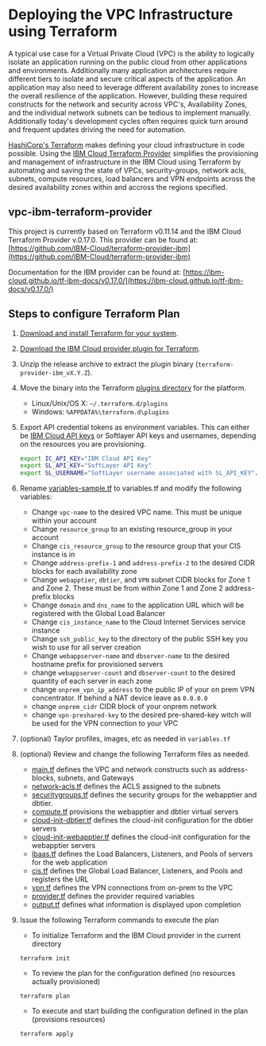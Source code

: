 # Deploying the VPC Infrastructure using Terraform
A typical use case for a Virtual Private Cloud (VPC) is the ability to logically isolate an application running on the public cloud from other applications and environments.  Additionally many
application architectures require different tiers to isolate and secure critical aspects of the application.   An application may also need to leverage different availability zones
to increase the overall resilience of the application.   However, building these required constructs for the network and security across VPC's, Availability Zones, and the individual network subnets
can be tedious to implement manually.   Additionally today's development cycles often requires quick turn around and frequent updates driving the need for automation.

[HashiCorp's Terraform](https://www.terraform.io/) makes defining your cloud infrastructure in code possible.   Using the [IBM Cloud Terraform Provider](https://github.com/IBM-Cloud/terraform-provider-ibm)
simplifies the provisioning and management of infrastructure in the IBM Cloud using Terraform by automating and saving the state of VPCs, security-groups, network acls, subnets, compute resources,
load balancers and VPN endpoints across the desired availability zones within and accross the regions specified.

## vpc-ibm-terraform-provider
This project is currently based on Terraform v0.11.14 and the IBM Cloud Terraform Provider v.0.17.0.
This provider can be found at: [https://github.com/IBM-Cloud/terraform-provider-ibm](https://github.com/IBM-Cloud/terraform-provider-ibm)

Documentation for the IBM provider can be found at: [https://ibm-cloud.github.io/tf-ibm-docs/v0.17.0/](https://ibm-cloud.github.io/tf-ibm-docs/v0.17.0/)

## Steps to configure Terraform Plan

1. [Download and install Terraform for your system](https://www.terraform.io/intro/getting-started/install.html). 

2. [Download the IBM Cloud provider plugin for Terraform](https://github.com/IBM-Bluemix/terraform-provider-ibm/releases).

3. Unzip the release archive to extract the plugin binary (`terraform-provider-ibm_vX.Y.Z`).

4. Move the binary into the Terraform [plugins directory](https://www.terraform.io/docs/configuration/providers.html#third-party-plugins) for the platform.
    - Linux/Unix/OS X: `~/.terraform.d/plugins`
    - Windows: `%APPDATA%\terraform.d\plugins`

5. Export API credential tokens as environment variables. This can either be [IBM Cloud API keys](https://cloud.ibm.com/iam#/users) or Softlayer API keys and usernames, depending on the resources you are provisioning.

    ```sh
    export IC_API_KEY="IBM Cloud API Key"
    export SL_API_KEY="SoftLayer API Key"
    export SL_USERNAME="SoftLayer username associated with SL_API_KEY".
    ```

6. Rename [variables-sample.tf](variables-sample.tf) to variables.tf and modify the following variables:
    - Change `vpc-name` to the desired VPC name.  This must be unique within your account
    - Change `resource_group` to an existing resource_group in your account
    - Change `cis_resource_group` to the resource group that your CIS instance is in
    - Change `address-prefix-1` and `address-prefix-2` to the desired CIDR blocks for each availability zone
    - Change `webapptier`, `dbtier`, and `VPN` subnet CIDR blocks for Zone 1 and Zone 2.  These must be from within Zone 1 and Zone 2 address-prefix blocks
    - Change `domain` and `dns_name` to the application URL which will be registered with the Global Load Balancer
    - Change `cis_instance_name` to the Cloud Internet Services service instance
    - Change `ssh_public_key` to the directory of the public SSH key you wish to use for all server creation
    - Change `webappserver-name` and `dbserver-name` to the desired hostname prefix for provisioned servers
    - change `webappserver-count` and `dbserver-count` to the desired quantity of each server in each zone
    - change `onprem_vpn_ip_address` to the public IP of your on prem VPN concentrator.  If  behind a NAT device leave as `0.0.0.0`
    - change `onprem_cidr` CIDR block of your onprem network
    - change `vpn-preshared-key` to the desired pre-shared-key witch will be used for the VPN connection to your VPC

7. (optional) Taylor profiles, images, etc as needed in `variables.tf`

8. (optional) Review and change the following Terraform files as needed.

    - [main.tf](main.tf) defines  the VPC and network constructs such as address-blocks, subnets, and Gateways 
    - [network-acls.tf](network-acls.tf) defines the ACLS assigned to the subnets
    - [securitygroups.tf](securitygroups.tf) defines the security groups for the webapptier and dbtier.
    - [compute.tf](compute.tf) provisions the webapptier and dbtier virtual servers
    - [cloud-init-dbtier.tf](cloud-init-dbtier.tf) defines the cloud-init configuration for the dbtier servers
    - [cloud-init-webapptier.tf](cloud-init-webapptier.tf) defines the cloud-init configuration for the webapptier servers
    - [lbaas.tf](lbaas.tf) defines the Load Balancers, Listeners, and Pools of servers for the web application
    - [cis.tf](cis.tf) defines the Global Load Balancer, Listeners, and Pools and registers the URL
    - [vpn.tf](vpn.tf) defines the VPN connections from on-prem to the VPC
    - [provider.tf](provider.tf) defines the provider required variables
    - [output.tf](output.tf) defines what information is displayed upon completion
    
9. Issue the following Terraform commands to execute the plan

    - To initialize Terraform and the IBM Cloud provider in the current directory
    
    ```shell
    terraform init
    ```
    
    - To review the plan for the configuration defined (no resources actually provisioned) 
    
    ```shell
    terraform plan
    ```
    
    - To execute and start building the configuration defined in the plan (provisions resources)
    
    ```shell
    terraform apply
    ```
   